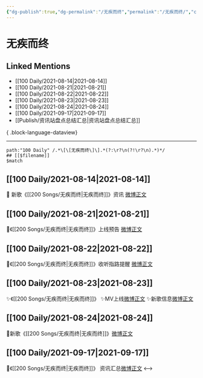 ```yaml
---
{"dg-publish":true,"dg-permalink":"/无疾而终","permalink":"/无疾而终/","created":"2023-04-10T13:29:04.000+08:00","updated":"2023-08-24T18:08:42.631+08:00"}
---
```


# 无疾而终

## Linked Mentions
- [[100 Daily/2021-08-14\|2021-08-14]]
- [[100 Daily/2021-08-21\|2021-08-21]]
- [[100 Daily/2021-08-22\|2021-08-22]]
- [[100 Daily/2021-08-23\|2021-08-23]]
- [[100 Daily/2021-08-24\|2021-08-24]]
- [[100 Daily/2021-09-17\|2021-09-17]]
- [[Publish/资讯站盘点总结汇总\|资讯站盘点总结汇总]]

{ .block-language-dataview}

---

```expander
path:"100 Daily" /.*\[\[无疾而终\]\].*(?:\r?\n(?!\r?\n).*)*/
## [[$filename]]
$match
```
## [[100 Daily/2021-08-14\|2021-08-14]]
💫 新歌《[[200 Songs/无疾而终\|无疾而终]]》资讯 [微博正文](https://m.weibo.cn/6466290670/4670189487262478)
## [[100 Daily/2021-08-21\|2021-08-21]]
🌟《[[200 Songs/无疾而终\|无疾而终]]》上线预告 [微博正文](https://weibo.com/detail/4672698036786253)
## [[100 Daily/2021-08-22\|2021-08-22]]
🌟《[[200 Songs/无疾而终\|无疾而终]]》收听指路提醒 [微博正文](https://m.weibo.cn/6466290670/4673119245568847)
## [[100 Daily/2021-08-23\|2021-08-23]]
✨《[[200 Songs/无疾而终\|无疾而终]]》
✨MV上线[微博正文](https://m.weibo.cn/6466290670/4673315358903126)
✨新歌信息[微博正文](https://m.weibo.cn/6466290670/4673298056873979)
## [[100 Daily/2021-08-24\|2021-08-24]]
💫新歌《[[200 Songs/无疾而终\|无疾而终]]》[微博正文](https://m.weibo.cn/6466290670/4673702060886147)
## [[100 Daily/2021-09-17\|2021-09-17]]
💫《[[200 Songs/无疾而终\|无疾而终]]》 资讯汇总[微博正文](https://m.weibo.cn/6466290670/4682443414833415)
<-->
